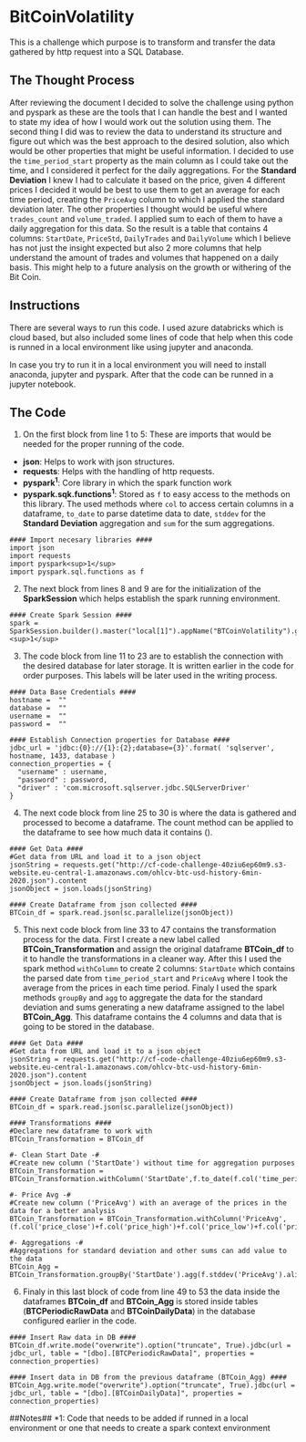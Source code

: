 # BitCoinVolatility
This is a challenge which purpose is to transform and transfer the data gathered by http request into a SQL Database.

## The Thought Process ##
After reviewing the document I decided to solve the challenge using python and pyspark as these are the tools that I can handle the best and I wanted to state my idea of how I would work out the solution using them.
The second thing I did was to review the data to understand its structure and figure out which was the best approach to the desired solution, also which would be other properties that might be useful information.
I decided to use the `time_period_start` property as the main column as I could take out the time, and I considered it perfect for the daily aggregations.
For the **Standard Deviation** I knew I had to calculate it based on the price, given 4 different prices I decided it would be best to use them to get an average for each time period, creating the `PriceAvg` column to which I applied the standard deviation later.
The other properties I thought would be useful where `trades_count` and `volume_traded`. I applied sum to each of them to have a daily aggregation for this data.
So the result is a table that contains 4 columns: `StartDate`, `PriceStd`, `DailyTrades` and `DailyVolume` which I believe has not just the insight expected but also 2 more columns that help understand the amount of trades and volumes that happened on a daily basis. This might help to a future analysis on the growth or withering of the Bit Coin.

## Instructions ##
There are several ways to run this code. I used azure databricks which is cloud based, but also included some lines of code that help when this code is runned in a local environment like using jupyter and anaconda.

In case you try to run it in a local environment you will need to install anaconda, jupyter and pyspark. After that the code can be runned in a jupyter notebook.

## The Code ##
1. On the first block from line 1 to 5:
These are imports that would be needed for the proper running of the code.
- **json**: Helps to work with json structures.
- **requests**: Helps with the handling of http requests.
- **pyspark<sup>1</sup>**: Core library in which the spark function work 
- **pyspark.sqk.functions<sup>1</sup>**: Stored as `f` to easy access to the methods on this library. The used methods where `col` to access certain columns in a dataframe, `to_date` to parse datetime data to date, `stddev` for the **Standard Deviation** aggregation and `sum` for the sum aggregations.
```
#### Import necesary libraries ####
import json 						
import requests 					
import pyspark<sup>1</sup> 						
import pyspark.sql.functions as f 
```
2. The next block from lines 8 and 9 are for the initialization of the **SparkSession** which helps establish the spark running environment.
```
#### Create Spark Session ####
spark = SparkSession.builder().master("local[1]").appName("BTCoinVolatility").getOrCreate()<sup>1</sup>
```
3. The code block from line 11 to 23 are to establish the connection with the desired database for later storage.
It is written earlier in the code for order purposes. This labels will be later used in the writing process.
```
#### Data Base Credentials ####
hostname =  ""
database =  ""
username =  ""
password =  ""

#### Establish Connection properties for Database ####
jdbc_url = 'jdbc:{0}://{1}:{2};database={3}'.format( 'sqlserver', hostname, 1433, database )
connection_properties = {
  "username" : username,
  "password" : password,
  "driver" : 'com.microsoft.sqlserver.jdbc.SQLServerDriver'
}
```
4. The next code block from line 25 to 30 is where the data is gathered and processed to become a dataframe.
The count method can be applied to the dataframe to see how much data it contains ().
```
#### Get Data ####
#Get data from URL and load it to a json object
jsonString = requests.get("http://cf-code-challenge-40ziu6ep60m9.s3-website.eu-central-1.amazonaws.com/ohlcv-btc-usd-history-6min-2020.json").content
jsonObject = json.loads(jsonString)

#### Create Dataframe from json collected ####
BTCoin_df = spark.read.json(sc.parallelize(jsonObject))
```
5. This next code block from line 33 to 47 contains the transformation process for the data.
First I create a new label called **BTCoin_Transformation** and assign the original dataframe **BTCoin_df** to it to handle the transformations in a cleaner way.
After this I used the spark method `withColumn` to create 2 columns: `StartDate` which contains the parsed date from `time_period_start` and `PriceAvg` where I took the average from the prices in each time period.
Finaly I used the spark methods `groupBy` and `agg` to aggregate the data for the standard deviation and sums generating a new dataframe assigned to the label **BTCoin_Agg**.
This dataframe contains the 4 columns and data that is going to be stored in the database.
```
#### Get Data ####
#Get data from URL and load it to a json object
jsonString = requests.get("http://cf-code-challenge-40ziu6ep60m9.s3-website.eu-central-1.amazonaws.com/ohlcv-btc-usd-history-6min-2020.json").content
jsonObject = json.loads(jsonString)

#### Create Dataframe from json collected ####
BTCoin_df = spark.read.json(sc.parallelize(jsonObject))

#### Transformations ####
#Declare new dataframe to work with
BTCoin_Transformation = BTCoin_df

#- Clean Start Date -#
#Create new column ('StartDate') without time for aggregation purposes
BTCoin_Transformation = BTCoin_Transformation.withColumn('StartDate',f.to_date(f.col('time_period_start')))

#- Price Avg -#
#Create new column ('PriceAvg') with an average of the prices in the data for a better analysis
BTCoin_Transformation = BTCoin_Transformation.withColumn('PriceAvg', (f.col('price_close')+f.col('price_high')+f.col('price_low')+f.col('price_open'))/4)

#- Aggregations -#
#Aggregations for standard deviation and other sums can add value to the data
BTCoin_Agg = BTCoin_Transformation.groupBy('StartDate').agg(f.stddev('PriceAvg').alias('PriceStd'),f.sum('trades_count').alias('DailyTrades'),f.sum('volume_traded').alias('DailyVolume'))
```
6. Finaly in this last block of code from line 49 to 53 the data inside the dataframes **BTCoin_df** and **BTCoin_Agg** is stored inside tables (**BTCPeriodicRawData** and **BTCoinDailyData**) in the database configured earlier in the code.
```
#### Insert Raw data in DB ####
BTCoin_df.write.mode("overwrite").option("truncate", True).jdbc(url = jdbc_url, table = "[dbo].[BTCPeriodicRawData]", properties = connection_properties)

#### Insert data in DB from the previous dataframe (BTCoin_Agg) ####
BTCoin_Agg.write.mode("overwrite").option("truncate", True).jdbc(url = jdbc_url, table = "[dbo].[BTCoinDailyData]", properties = connection_properties)
```

##Notes##
*1: Code that needs to be added if runned in a local environment or one that needs to create a spark context environment
